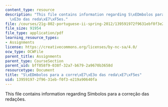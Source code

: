 ```yaml
---
content_type: resource
description: "This file contains information regarding S\xEDmbolos para a corre\xE7\
  \xE3o das reda\xE7\xF5es."
file: /courses/21g-802-portuguese-ii-spring-2012/139591972f9631ebf0f3e219a90640fa_MIT21G_802S12_symboles.pdf
file_size: 91954
file_type: application/pdf
learning_resource_types:
- Assignments
license: https://creativecommons.org/licenses/by-nc-sa/4.0/
ocw_type: OCWFile
parent_title: Assignments
parent_type: CourseSection
parent_uid: bff058f9-038f-32a7-b679-2a9670b3658d
resourcetype: Document
title: "S\xEDmbolos para a corre\xE7\xE3o das reda\xE7\xF5es"
uid: 13959197-2f96-31eb-f0f3-e219a90640fa
---
```

This file contains information regarding Símbolos para a correção das redações.